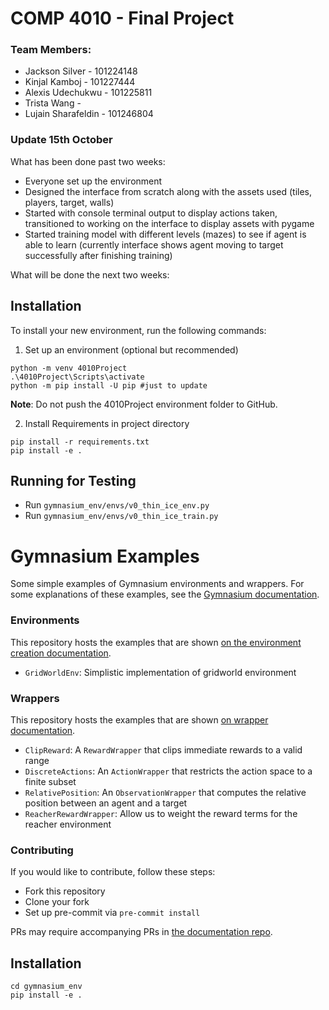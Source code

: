 # COMP 4010 - Final Project

### Team Members: 
- Jackson Silver     - 101224148
- Kinjal Kamboj      - 101227444
- Alexis Udechukwu   - 101225811
- Trista Wang        - 
- Lujain Sharafeldin - 101246804

### Update 15th October
What has been done past two weeks:
- Everyone set up the environment
- Designed the interface from scratch along with the assets used (tiles, players, target, walls)
- Started with console terminal output to display actions taken, transitioned to working on the interface to display assets with pygame
- Started training model with different levels (mazes) to see if agent is able to learn (currently interface shows agent moving to target successfully after finishing training)

What will be done the next two weeks:
 
  
## Installation

To install your new environment, run the following commands:

1. Set up an environment (optional but recommended)

```{shell}
python -m venv 4010Project
.\4010Project\Scripts\activate
python -m pip install -U pip #just to update
```
**Note**: Do not push the 4010Project environment folder to GitHub.

2. Install Requirements in project directory
```(shell)
pip install -r requirements.txt
pip install -e .
```

## Running for Testing
- Run  `gymnasium_env/envs/v0_thin_ice_env.py` 
- Run  `gymnasium_env/envs/v0_thin_ice_train.py` 



##
# Gymnasium Examples
Some simple examples of Gymnasium environments and wrappers.
For some explanations of these examples, see the [Gymnasium documentation](https://gymnasium.farama.org).

### Environments
This repository hosts the examples that are shown [on the environment creation documentation](https://gymnasium.farama.org/tutorials/gymnasium_basics/environment_creation/).
- `GridWorldEnv`: Simplistic implementation of gridworld environment

### Wrappers
This repository hosts the examples that are shown [on wrapper documentation](https://gymnasium.farama.org/api/wrappers/).
- `ClipReward`: A `RewardWrapper` that clips immediate rewards to a valid range
- `DiscreteActions`: An `ActionWrapper` that restricts the action space to a finite subset
- `RelativePosition`: An `ObservationWrapper` that computes the relative position between an agent and a target
- `ReacherRewardWrapper`: Allow us to weight the reward terms for the reacher environment

### Contributing
If you would like to contribute, follow these steps:
- Fork this repository
- Clone your fork
- Set up pre-commit via `pre-commit install`

PRs may require accompanying PRs in [the documentation repo](https://github.com/Farama-Foundation/Gymnasium/tree/main/docs).


## Installation

```{shell}
cd gymnasium_env
pip install -e .
```
